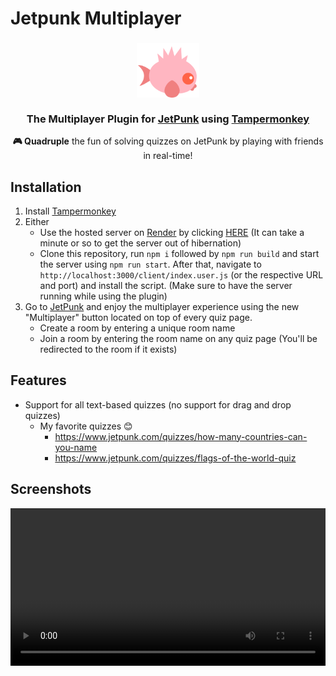 # Jetpunk Multiplayer

<h3 align="center">
    <img alt="Icon" src="./assets/icon.svg" width="100">
    <br/><br/>
    The Multiplayer Plugin for <a href="https://www.jetpunk.com">JetPunk</a> using <a href="https://tampermonkey.net/">Tampermonkey</a>
</h3>

<p align="center">
    <b>🎮 Quadruple</b> the fun of solving quizzes on JetPunk by playing with friends in real-time!
</p>

## Installation
1. Install [Tampermonkey](https://tampermonkey.net/)
2. Either
    - Use the hosted server on <a href="https://render.com">Render</a> by clicking [HERE](https://jetpunk-multiplayer.onrender.com/client/index.user.js) (It can take a minute or so to get the server out of hibernation)
    - Clone this repository, run `npm i` followed by `npm run build` and start the server using `npm run start`. After that, navigate to `http://localhost:3000/client/index.user.js` (or the respective URL and port) and install the script. (Make sure to have the server running while using the plugin)
3. Go to [JetPunk](https://www.jetpunk.com) and enjoy the multiplayer experience using the new "Multiplayer" button located on top of every quiz page.
    - Create a room by entering a unique room name
    - Join a room by entering the room name on any quiz page (You'll be redirected to the room if it exists)

## Features
- Support for all text-based quizzes (no support for drag and drop quizzes)
  - My favorite quizzes 😊
    - https://www.jetpunk.com/quizzes/how-many-countries-can-you-name
    - https://www.jetpunk.com/quizzes/flags-of-the-world-quiz

## Screenshots
<video width="100%" src="./assets/screenshots/screenrecording.mp4" type="video/mp4" controls></video>